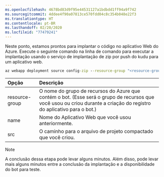 ```yaml
---
ms.openlocfilehash: 4678bd83d9f95e44531127a1bdbdd1ff94a9f742
ms.sourcegitcommit: 4ddee4f90a07813ce570fdd04c8c354b048e22f3
ms.translationtype: HT
ms.contentlocale: pt-BR
ms.lasthandoff: 02/20/2020
ms.locfileid: "77479241"
---
```

Neste ponto, estamos prontos para implantar o código no aplicativo Web do Azure. Execute o seguinte comando na linha de comando para executar a implantação usando o serviço de implantação de zip por push do kudu para um aplicativo web.

```cmd
az webapp deployment source config-zip --resource-group "<resource-group-name>" --name "<name-of-web-app>" --src <project-zip-path>
```

| Opção   | Descrição |
|:---------|:------------|
| resource-group | O nome do grupo de recursos do Azure que contém o bot. (Esse será o grupo de recursos que você usou ou criou durante a criação do registro do aplicativo para o bot.) |
| name | Nome do Aplicativo Web que você usou anteriormente. |
| src  | O caminho para o arquivo de projeto compactado que você criou. |

> [!NOTE]
> A conclusão dessa etapa pode levar alguns minutos.
> Além disso, pode levar mais alguns minutos entre a conclusão da implantação e a disponibilidade do bot para teste.